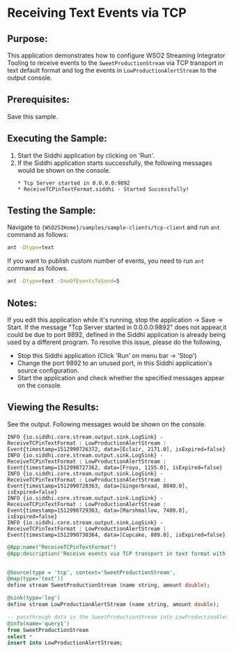 # Receiving Text Events via TCP

## Purpose:
This application demonstrates how to configure WSO2 Streaming Integrator Tooling to receive events to the `SweetProductionStream` via TCP transport in text default format and log the events in `LowProductionAlertStream` to the  output  console.

## Prerequisites:
Save this sample.

## Executing the Sample:
1. Start the Siddhi application by clicking on 'Run'.
2. If the Siddhi application starts successfully, the following messages would be shown on the console.
    ```
    * Tcp Server started in 0.0.0.0:9892
    * ReceiveTCPinTextFormat.siddhi - Started Successfully!
    ```

## Testing the Sample:
Navigate to `{WSO2SIHome}/samples/sample-clients/tcp-client` and run `ant` command as follows:
```bash
ant -Dtype=text
```
If you want to publish custom number of events, you need to run `ant` command as follows.
```bash
ant -Dtype=text -DnoOfEventsToSend=5
```

## Notes:
If you edit this application while it's running, stop the application -> Save -> Start.
If the message "Tcp Server started in 0.0.0.0:9892" does not appear,it could be due to port 9892, defined in the Siddhi application is already being used by a different program. To resolve this issue, please do the following,
* Stop this Siddhi application (Click 'Run' on menu bar -> 'Stop')
* Change the port 9892 to an unused port, in this Siddhi application's source configuration.
* Start the application and check whether the specified messages appear on the console.

## Viewing the Results:
See the output. Following messages would be shown on the console.
```
INFO {io.siddhi.core.stream.output.sink.LogSink} - ReceiveTCPinTextFormat : LowProductionAlertStream : Event{timestamp=1512990726372, data=[Eclair, 2171.0], isExpired=false}
INFO {io.siddhi.core.stream.output.sink.LogSink} - ReceiveTCPinTextFormat : LowProductionAlertStream : Event{timestamp=1512990727362, data=[Froyo, 1155.0], isExpired=false}
INFO {io.siddhi.core.stream.output.sink.LogSink} - ReceiveTCPinTextFormat : LowProductionAlertStream : Event{timestamp=1512990728363, data=[Gingerbread, 8840.0], isExpired=false}
INFO {io.siddhi.core.stream.output.sink.LogSink} - ReceiveTCPinTextFormat : LowProductionAlertStream : Event{timestamp=1512990729363, data=[Marshmallow, 7400.0], isExpired=false}
INFO {io.siddhi.core.stream.output.sink.LogSink} - ReceiveTCPinTextFormat : LowProductionAlertStream : Event{timestamp=1512990730364, data=[Cupcake, 889.0], isExpired=false}
```

```sql
@App:name("ReceiveTCPinTextFormat")
@App:description('Receive events via TCP transport in text format with default mapping and view the output on the console.')


@Source(type = 'tcp', context='SweetProductionStream',
@map(type='text'))
define stream SweetProductionStream (name string, amount double);

@sink(type='log')
define stream LowProductionAlertStream (name string, amount double);

-- passthrough data in the SweetProductionStream into LowProductionAlertStream
@info(name='query1')
from SweetProductionStream
select *
insert into LowProductionAlertStream;
```